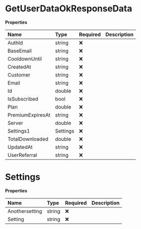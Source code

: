# GetUserDataOkResponseData

**Properties**

| Name             | Type     | Required | Description |
| :--------------- | :------- | :------- | :---------- |
| AuthId           | string   | ❌       |             |
| BaseEmail        | string   | ❌       |             |
| CooldownUntil    | string   | ❌       |             |
| CreatedAt        | string   | ❌       |             |
| Customer         | string   | ❌       |             |
| Email            | string   | ❌       |             |
| Id               | double   | ❌       |             |
| IsSubscribed     | bool     | ❌       |             |
| Plan             | double   | ❌       |             |
| PremiumExpiresAt | string   | ❌       |             |
| Server           | double   | ❌       |             |
| Settings1        | Settings | ❌       |             |
| TotalDownloaded  | double   | ❌       |             |
| UpdatedAt        | string   | ❌       |             |
| UserReferral     | string   | ❌       |             |

# Settings

**Properties**

| Name           | Type   | Required | Description |
| :------------- | :----- | :------- | :---------- |
| Anothersetting | string | ❌       |             |
| Setting        | string | ❌       |             |
